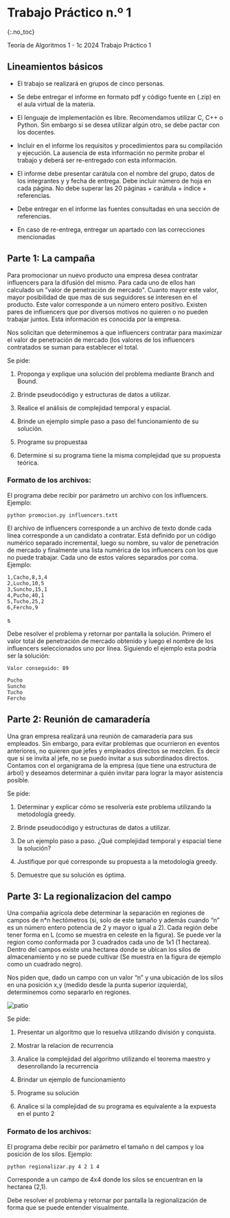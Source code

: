 Trabajo Práctico n.º 1
======================
{:.no_toc}

Teoría de Algoritmos 1 - 1c 2024
Trabajo Práctico 1

## Lineamientos básicos

- El trabajo se realizará en grupos de cinco personas.

- Se debe entregar el informe en formato pdf y código fuente en (.zip) en el aula virtual de la materia.

- El lenguaje de implementación es libre. Recomendamos utilizar C, C++ o Python. Sin embargo si se desea utilizar algún otro, se debe pactar con los docentes.

- Incluir en el informe los requisitos y procedimientos para su compilación y ejecución. La ausencia de esta información no permite probar el trabajo y deberá ser re-entregado con esta información.

- El informe debe presentar carátula con el nombre del grupo, datos de los integrantes y  y fecha de entrega. Debe incluir número de hoja en cada página. No debe superar las 20 páginas + carátula + índice + referencias.

- Debe entregar en el informe las fuentes consultadas en una sección de referencias.

- En caso de re-entrega, entregar un apartado con las correcciones mencionadas

## Parte 1: La campaña 

Para promocionar un nuevo producto una empresa desea contratar influencers para la difusión del mismo. Para cada uno de ellos han calculado un "valor de penetración de mercado". Cuanto mayor este valor, mayor posibilidad de que mas de sus seguidores se interesen en el producto. Este valor corresponde a un número entero positivo. Existen pares de influencers que por diversos motivos no quieren o no pueden trabajar juntos. Esta información es conocida por la empresa.

Nos solicitan que determinemos a que influencers contratar para maximizar el valor de penetración de mercado (los valores de los influencers contratados se suman para establecer el total. 

Se pide:

1.  Proponga y explique una solución del problema mediante Branch and Bound.

1.  Brinde pseudocódigo y estructuras de datos a utilizar. 

1.  Realice el análisis de complejidad temporal y espacial.

1.  Brinde un ejemplo simple paso a paso del funcionamiento de su solución.

1.  Programe su propuestaa

1.  Determine si su programa tiene la misma complejidad que su propuesta teórica.

### Formato de los archivos:

El programa debe recibir por parámetro un archivo con los influencers. Ejemplo:

	python promocion.py influencers.txtt

El archivo de influencers corresponde a un archivo de texto donde cada línea corresponde a un candidato a contratar. Está definido por un código numérico separado incremental, luego su nombre, su valor de penetración de mercado y finalmente una lista numérica de los influencers con los que no puede trabajar. Cada uno de estos valores separados por coma. Ejemplo:

	1,Cacho,8,3,4 
	2,Lucho,10,5 
	3,Suncho,15,1
	4,Pucho,40,1
	5,Tucho,25,2
	6,Fercho,9
s
Debe resolver el problema y retornar por pantalla la solución. Primero el valor total de penetración de mercado obtenido y luego el nombre de los influencers seleccionados uno por línea. Siguiendo el ejemplo esta podría ser la solución:


	Valor conseguido: 89

	Pucho
	Suncho
	Tucho
	Fercho


## Parte 2: Reunión de camaradería 

Una gran empresa realizará una reunión de camaradería para sus empleados. Sin embargo, para evitar problemas que ocurrieron en eventos anteriores, no quieren que jefes y empleados directos se mezclen. Es decir que si se invita al jefe, no se puedo invitar a sus subordinados directos. Contamos con el organigrama de la empresa (que tiene una estructura de árbol) y deseamos determinar a quién invitar para lograr la mayor asistencia posible.

Se pide:

1.  Determinar y explicar cómo se resolvería este problema utilizando la metodología greedy. 

1.  Brinde pseudocódigo y estructuras de datos a utilizar.  


1.  De un ejemplo paso a paso. ¿Qué complejidad temporal y espacial tiene la solución?

1.  Justifique por qué corresponde su propuesta a la metodología greedy.

1.  Demuestre que su solución es óptima.

## Parte 3: La regionalizacion del campo 
Una compañia agrícola debe determinar la separación en regiones de campos de n*n hectómetros (si, solo de este tamaño y además cuando “n” es un número entero potencia de 2 y mayor o igual a 2). Cada región debe tener forma en L (como se muestra en celeste en la figura). Se puede ver la region como conformada por 3 cuadrados cada uno de 1x1 (1 hectarea). Dentro del campos existe una hectarea donde se ubican los silos de almacenamiento y no se puede cultivar (Se muestra en la figura de ejemplo como un cuadrado negro).

Nos piden que, dado un campo con un valor “n” y una ubicación de los silos en una posición x,y (medido desde la punta superior izquierda), determinemos como separarlo en regiones.

![patio](/tda/images/cuadrado.png)

Se pide:

1. Presentar un algoritmo que lo resuelva utilizando división y conquista.


1. Mostrar la relacion de recurrencia


1.  Analice la complejidad del algoritmo utilizando el teorema maestro y desenrollando la recurrencia


1.  Brindar un ejemplo de funcionamiento


1.  Programe su solución


1.  Analice si la complejidad de su programa es equivalente a la expuesta en el punto 2


### Formato de los archivos:

El programa debe recibir por parámetro el tamaño n del campos y loa posición de los silos.  Ejemplo:

	python regionalizar.py 4 2 1 4

Corresponde a un campo de 4x4 donde los silos se encuentran en la hectarea (2,1).

Debe resolver el problema y retornar por pantalla la regionalización de forma que se puede entender visualmente. 
